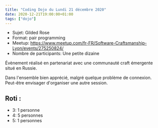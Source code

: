 ```yaml
---
title: "Coding Dojo du Lundi 21 décembre 2020"
date: 2020-12-21T19:00:00+01:00
tags: ["dojo"]
---
```


- Sujet: Gilded Rose
- Format: pair programming
- Meetup: https://www.meetup.com/fr-FR/Software-Craftsmanship-Lyon/events/275250824/
- Nombre de participants: Une petite dizaine

Évènement réalisé en partenariat avec une communauté craft émergente situé en Russie.

Dans l'ensemble bien apprécié, malgré quelque problème de connexion.  
Peut-être envisager d'organiser une autre session.


## Roti :
- 3: 1 personne
- 4: 5 personnes
- 5: 1 personnes
